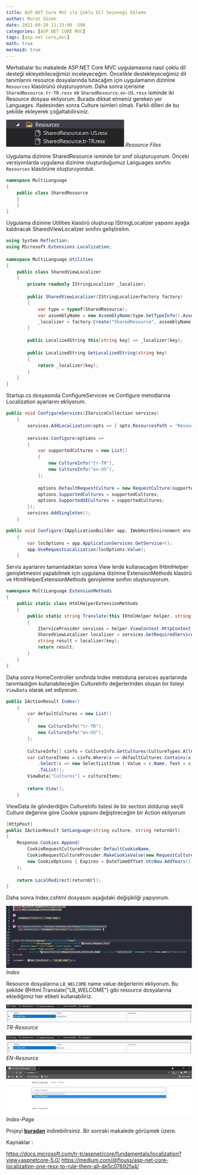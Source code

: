 ```yaml
---
title: ASP.NET Core MVC ile Çoklu Dil Seçeneği Ekleme
author: Murat Süzen
date: 2021-09-20 11:33:00 -500
categories: [ASP.NET CORE MVC]
tags: [asp.net core,mvc]
math: true
mermaid: true
---
```

Merhabalar bu makalede ASP.NET Core MVC uygulamasına nasıl çoklu dil desteği ekleyebileceğimizi inceleyeceğim. Öncelikle destekleyeceğimiz dil tanımlarını resource dosyalarında tutacağım için uygulamanın dizinine `Resources`  klasörünü oluşturuyorum. Daha sonra içerisine `SharedResource.tr-TR.resx` ve `SharedResource.en-US.resx` isminde iki Resource dosyası ekliyorum. Burada dikkat etmeniz gereken yer Languages. ifadesinden sonra Culture isimleri olmalı. Farklı dilleri de bu şekilde ekleyerek çoğaltabilirsiniz. 

![Resource Files](/assets/img/posts/resource-files.jpg)
_Resource Files_

Uygulama dizinine SharedResource isminde bir sınıf oluşturuyorum. Önceki versiyonlarda uygulama dizinine oluşturduğumuz Languages sınıfını `Resources` klasörüne oluşturuyorduk.

```csharp
namespace MultiLanguage
{
    public class SharedResource
    {
    }
}
```

Uygulama dizinine Utilities klasörü oluşturup IStringLocalizer yapısını ayağa kaldıracak SharedViewLocalizer sınıfını geliştirelim. 

```csharp
using System.Reflection;
using Microsoft.Extensions.Localization;

namespace MultiLanguage.Utilities
{
    public class SharedViewLocalizer
    {
        private readonly IStringLocalizer _localizer;

        public SharedViewLocalizer(IStringLocalizerFactory factory)
        {
            var type = typeof(SharedResource);
            var assemblyName = new AssemblyName(type.GetTypeInfo().Assembly.FullName);
            _localizer = factory.Create("SharedResource", assemblyName.Name);
        }

        public LocalizedString this[string key] => _localizer[key];

        public LocalizedString GetLocalizedString(string key)
        {
            return _localizer[key];
        }
    }
}
```

Startup.cs dosyasında ConfigureServices ve Configure metodlarına Localization ayarlarını ekliyorum.

```csharp
public void ConfigureServices(IServiceCollection services)
    {
        services.AddLocalization(opts => { opts.ResourcesPath = "Resources"; });

        services.Configure(options =>
        {
            var supportedCultures = new List()
            {
                new CultureInfo("tr-TR"),
                new CultureInfo("en-US"),
            };

            options.DefaultRequestCulture = new RequestCulture(supportedCultures.First());
            options.SupportedCultures = supportedCultures;
            options.SupportedUICultures = supportedCultures;
        });
        services.AddSingleton();
    }
```

```csharp
public void Configure(IApplicationBuilder app, IWebHostEnvironment env)
    {
        var locOptions = app.ApplicationServices.GetService>();
        app.UseRequestLocalization(locOptions.Value);
    }
```

Servis ayarlarını tamamladıktan sonra View lerde kullanacağım IHtmlHelper genişletmesini yapabilmek için uygulama dizinine ExtensionMethods klasörü ve HtmlHelperExtensionMethods genişletme sınıfını oluşturuyorum.

```csharp
namespace MultiLanguage.ExtensionMethods
{
    public static class HtmlHelperExtensionMethods
    {
        public static string Translate(this IHtmlHelper helper, string key)
        {
            IServiceProvider services = helper.ViewContext.HttpContext.RequestServices;
            SharedViewLocalizer localizer = services.GetRequiredService();
            string result = localizer[key];
            return result;
        }
    }
}
```
Daha sonra HomeController sınıfında Index metoduna services ayarlarında tanımladığım kullanabileceğim CultureInfo değerlerinden oluşan bir listeyi `ViewData` olarak set ediyorum.

```csharp
public IActionResult Index()
    {
        var defaultCultures = new List()
        {
            new CultureInfo("tr-TR"),
            new CultureInfo("en-US"),
        };

        CultureInfo[] cinfo = CultureInfo.GetCultures(CultureTypes.AllCultures);
        var cultureItems = cinfo.Where(x => defaultCultures.Contains(x))
            .Select(c => new SelectListItem { Value = c.Name, Text = c.DisplayName })
            .ToList();
        ViewData["Cultures"] = cultureItems;

        return View();
    }
```

ViewData ile gönderdiğim CultureInfo listesi ile bir section doldurup seçili Culture değerine göre Cookie yapısını değiştireceğim bir Action ekliyorum

```csharp
[HttpPost]
public IActionResult SetLanguage(string culture, string returnUrl)
{
    Response.Cookies.Append(
        CookieRequestCultureProvider.DefaultCookieName,
        CookieRequestCultureProvider.MakeCookieValue(new RequestCulture(culture)),
        new CookieOptions { Expires = DateTimeOffset.UtcNow.AddYears(1) }
    );

    return LocalRedirect(returnUrl);
}
```
Daha sonra Index.cshtml dosyasını aşağıdaki değişikliği yapıyorum.

![Index](/assets/img/posts/index.jpg)
_Index_

Resource dosyalarına `LB_WELCOME` name value değerlerini ekliyorum. Bu şekilde @Html.Translate("LB_WELCOME") gibi resource dosyalarına eklediğimiz her etiketi kullanabiliriz.

![TR-Resource](/assets/img/posts/tr_resource.jpg)
_TR-Resource_

![EN-Resource](/assets/img/posts/en_resource.jpg)
_EN-Resource_

![Index-Page](/assets/img/posts/index-page.jpg)
_Index-Page_

Projeyi [**buradan**](https://github.com/muratsuzen/dotnetcore-samples/tree/main/MultiLanguage) indirebilirsiniz. Bir sonraki makalede görüşmek üzere. 

Kaynaklar :

<https://docs.microsoft.com/tr-tr/aspnet/core/fundamentals/localization?view=aspnetcore-5.0/>
<https://medium.com/@flouss/asp-net-core-localization-one-resx-to-rule-them-all-de5c07692fa4/>